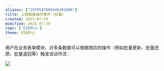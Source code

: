 ```yaml
---
aliases: ["1970547006646301806"]
title: 上报数据操作事件（批量）
created: 2025-07-29
modified: 2025-07-29
tags: ['ESB中心']
theme: ESB中心
---
```


用户在业务表单模块，对多条数据可以根据相应的操作（例如批量更新、批量还原、批量退回等）触发该动作流：

![](https://myhelpdoc.oss-cn-heyuan.aliyuncs.com/mdimages/84415e9d3c7d85577b2780a8f8fde205.jpg)

